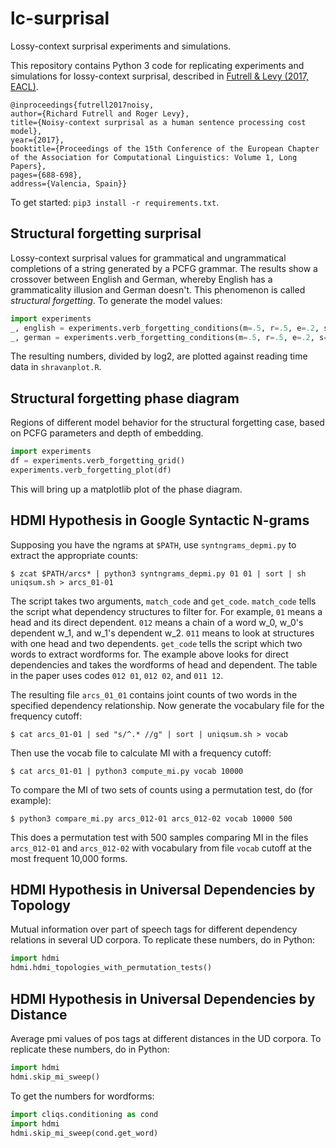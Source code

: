 # lc-surprisal
Lossy-context surprisal experiments and simulations.

This repository contains Python 3 code for replicating experiments and simulations for lossy-context surprisal, described in  [Futrell & Levy (2017, EACL)](http://aclweb.org/anthology/E/E17/E17-1065.pdf).

```
@inproceedings{futrell2017noisy,
author={Richard Futrell and Roger Levy},
title={Noisy-context surprisal as a human sentence processing cost model},
year={2017},
booktitle={Proceedings of the 15th Conference of the European Chapter of the Association for Computational Linguistics: Volume 1, Long Papers},
pages={688-698},
address={Valencia, Spain}}
```

To get started: `pip3 install -r requirements.txt`.

## Structural forgetting surprisal
Lossy-context surprisal values for grammatical and ungrammatical completions of a string generated by a PCFG grammar.
The results show a crossover between English and German, whereby English has a grammaticality illusion and German doesn't.
This phenomenon is called *structural forgetting*.
To generate the model values:
```python
import experiments
_, english = experiments.verb_forgetting_conditions(m=.5, r=.5, e=.2, s=.8)
_, german = experiments.verb_forgetting_conditions(m=.5, r=.5, e=.2, s=0)
```
The resulting numbers, divided by log2, are plotted against reading time data in `shravanplot.R`.

## Structural forgetting phase diagram
Regions of different model behavior for the structural forgetting case, based on PCFG parameters and depth of embedding.
```python
import experiments
df = experiments.verb_forgetting_grid()
experiments.verb_forgetting_plot(df)
```
This will bring up a matplotlib plot of the phase diagram.

## HDMI Hypothesis in Google Syntactic N-grams
Supposing you have the ngrams at `$PATH`, use `syntngrams_depmi.py` to extract the appropriate counts:
```
$ zcat $PATH/arcs* | python3 syntngrams_depmi.py 01 01 | sort | sh uniqsum.sh > arcs_01-01
```
The script takes two arguments, `match_code` and `get_code`. `match_code` tells the script what dependency structures to filter for. For example, `01` means a head and its direct dependent. `012` means a chain of a word w_0, w_0's dependent w_1, and w_1's dependent w_2. `011` means to look at structures with one head and two dependents. `get_code` tells the script which two words to extract wordforms for. The example above looks for direct dependencies and takes the wordforms of head and dependent. The table in the paper uses codes `012 01`, `012 02`, and `011 12`.

The resulting file `arcs_01_01` contains joint counts of two words in the specified dependency relationship.
Now generate the vocabulary file for the frequency cutoff:
```
$ cat arcs_01-01 | sed "s/^.* //g" | sort | uniqsum.sh > vocab
```
Then use the vocab file to calculate MI with a frequency cutoff:
```
$ cat arcs_01-01 | python3 compute_mi.py vocab 10000
```

To compare the MI of two sets of counts using a permutation test, do (for example):
```
$ python3 compare_mi.py arcs_012-01 arcs_012-02 vocab 10000 500
```
This does a permutation test with 500 samples comparing MI in the files `arcs_012-01` and `arcs_012-02` with vocabulary from file `vocab` cutoff at the most frequent 10,000 forms.

## HDMI Hypothesis in Universal Dependencies by Topology

Mutual information over part of speech tags for different dependency relations in several UD corpora. To replicate these numbers, do in Python:
```python
import hdmi
hdmi.hdmi_topologies_with_permutation_tests()
```

## HDMI Hypothesis in Universal Dependencies by Distance

Average pmi values of pos tags at different distances in the UD corpora.
To replicate these numbers, do in Python:
```python
import hdmi
hdmi.skip_mi_sweep()
```

To get the numbers for wordforms:
```python
import cliqs.conditioning as cond
import hdmi
hdmi.skip_mi_sweep(cond.get_word)
```


